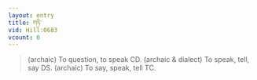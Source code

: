 ```yaml
---
layout: entry
title: གཏི་
vid: Hill:0683
vcount: 0
---
```

> (archaic) To question, to speak CD\. (archaic & dialect) To speak, tell, say DS\. (archaic) To say, speak, tell TC\.


